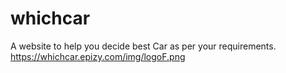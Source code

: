 # whichcar
A website to help you decide best Car as per your requirements.
https://whichcar.epizy.com/img/logoF.png
